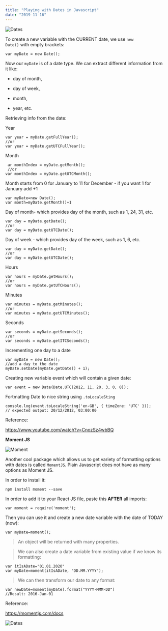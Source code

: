 ```yaml
---
title: "Playing with Dates in Javascript"
date: "2019-11-16"
---
```


![Dates](https://i.imgur.com/ooqUgWd.jpg "Photo by Wolfgang from Pexels")


To create a new variable with the CURRENT date, we use <code>new Date()</code> with empty brackets:
```
var myDate = new Date();
```

Now our <code>myDate</code> is of a date type. We can extract different information from it like:

- day of month, 

- day of week, 

- month, 

- year, etc.

Retrieving info from the date:

Year
```
var year = myDate.getFullYear();
//or
var year = myDate.getUTCFullYear();
```

Month
```
 ar monthIndex = myDate.getMonth();
 //or
var monthIndex = myDate.getUTCMonth();
```
Month starts from 0 for January to 11 for December - if you want 1 for January add +1
```
var myDate=new Date(); 
var month=myDate.getMonth()+1
```

Day of month- which provides day of the month, such as 1, 24, 31, etc.
```
var day = myDate.getDate();
//or
var day = myDate.getUTCDate();
```

Day of week - which provides day of the week, such as 1, 6, etc.
```
var day = myDate.getDate();
//or
var day = myDate.getUTCDate();
```

Hours
```
var hours = myDate.getHours();
//or
var hours = myDate.getUTCHours();
```
Minutes
```
var minutes = myDate.getMinutes();
//or
var minutes = myDate.getUTCMinutes();
```

Seconds
```
var seconds = myDate.getSeconds();
//or
var seconds = myDate.getITCSeconds();
```

Incrementing one day to a date
```
var myDate = new Date();
//add a day to the date
myDate.setDate(myDate.getDate() + 1);
```

Creating new variable event which will contain a given date:
```
var event = new Date(Date.UTC(2012, 11, 20, 3, 0, 0));
```

Fortmatting Date to nice string using <code>.toLocaleSting</code>
```
console.log(event.toLocaleString('en-GB', { timeZone: 'UTC' }));
// expected output: 20/12/2012, 03:00:00
```

Reference:

https://www.youtube.com/watch?v=CnozSz4wbBQ


**Moment JS**

![Moment](https://i.imgur.com/o7K483F.jpg "Photo by Matej from Pexels")

Another cool package which allows us to get variety of formatting options with dates is called <code>MomentJS</code>. Plain Javascript does not have as many options as Moment JS.

In order to install it:
```
npm install moment --save
```

In order to add it to your React JS file, paste this **AFTER** all imports:
```
var moment = require('moment');
```

Then you can use it and create a new date variable with the date of TODAY (now):
```
var myDate=moment();
```

> An object will be returned with many properties.

> We can also create a date variable from existing value if we know its formatting:
```
var itIsADate="01.01.2020"
var myDate=moment(itIsADate, "DD.MM.YYYY");

```

> We can then transform our date to any format:
```
var newDate=moment(myDate).format("YYYY-MMM-DD")
//Result: 2016-Jan-01
```

Reference:

https://momentjs.com/docs

![Dates](https://i.imgur.com/bNckChk.jpg "Photo by Bich Tran from Pexels")